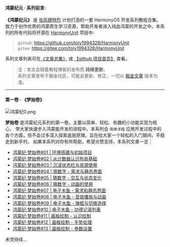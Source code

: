 #### 鸿蒙纪元 · 系列前言:

**《鸿蒙纪元》** 是 [张风捷特烈](https://juejin.cn/user/149189281194766) 计划打造的一套 HarmonyOS 开发系列教程合集。致力于创作优质的鸿蒙原生学习资源，帮助开发者进入纯血鸿蒙的开发之中。本系列的所有代码将开源在 [HarmonyUnit](https://github.com/toly1994328/HarmonyUnit) 项目中:

> `github`:  <https://github.com/toly1994328/HarmonyUnit>\
> `gitee`:  <https://gitee.com/toly1994328/HarmonyUnit>

系列文章列表可在[《文章总集》](https://juejin.cn/spost/7438198594999451682) 或 [【github 项目首页】](https://github.com/toly1994328/HarmonyUnit) 查看。

> 注：本文会随着教程博客的发布而 **持续更新**。\
> 系列文章发布于掘金社区，可能会更新、修正，一切以 [掘金文章](https://juejin.cn/user/149189281194766) 版本为准。

***

#### 第一卷 · 《梦始卷》

![鸿蒙纪0.png](https://p0-xtjj-private.juejin.cn/tos-cn-i-73owjymdk6/5d84bab450b44d29920bd3aca509c045~tplv-73owjymdk6-jj-mark-v1:0:0:0:0:5o6Y6YeR5oqA5pyv56S-5Yy6IEAg5byg6aOO5o2354m554OI:q75.awebp?policy=eyJ2bSI6MywidWlkIjoiMTQ5MTg5MjgxMTk0NzY2In0%3D&rk3s=f64ab15b&x-orig-authkey=f32326d3454f2ac7e96d3d06cdbb035152127018&x-orig-expires=1733708737&x-orig-sign=dDggLwV%2BRMmQVqOJ1NS7ncxyA9Y%3D)

**梦始卷** 是鸿蒙纪元系列的第一卷。主要以简单、轻松、有趣的小功能实现为核心，
带大家快速步入鸿蒙能开发的进程中。本系列会 `简单涉猎` 应用开发过程中的各个方面，但不会过多深入探索底层原理。旨在给大家一个轻松的入门期间，平稳走到新手村。
如果本系列对你有所帮助，希望点赞支持，本系列文章一览：

*   [鸿蒙纪·梦始卷#01 | 环境搭建与初始项目](https://juejin.cn/post/7427455855971008548)
*   [鸿蒙纪·梦始卷#02 | 从计数器认识布局基础](https://juejin.cn/post/7428138325347991604)
*   [鸿蒙纪·梦始卷#03 | 沉浸状态栏与资源使用](https://juejin.cn/post/7428827247551512611)
*   [鸿蒙纪·梦始卷#04 | 猜数字 - 需求与静态界面](https://juejin.cn/post/7429545654358310947)
*   [鸿蒙纪·梦始卷#05 | 猜数字 - 交互与状态变化](https://juejin.cn/post/7430509219512909864)
*   [鸿蒙纪·梦始卷#06 | 猜数字 - 动画的使用](https://juejin.cn/post/7431371926063693824)
*   [鸿蒙纪·梦始卷#07 | 电子木鱼 - 需求和静态界面](https://juejin.cn/post/7431972463053635599)
*   [鸿蒙纪·梦始卷#08 | 电子木鱼 - 音效播放与动画](https://juejin.cn/post/7433235794557435904)
*   [鸿蒙纪·梦始卷#09 | 电子木鱼 - 弹框与切换选择](https://juejin.cn/post/7433971613429710863)
*   [鸿蒙纪·梦始卷#10 | 电子木鱼 - 功德记录列表](https://juejin.cn/post/7436047367012630580)
*   [鸿蒙纪·梦始卷#11 | 画板绘制 - 认识绘制](https://juejin.cn/post/7437332158529978420)
*   [鸿蒙纪·梦始卷#12 | 画板绘制 - 手势处理](https://juejin.cn/post/7438442651399110671)
*   [鸿蒙纪·梦始卷#13 | 画板绘制 - 参数设置](https://juejin.cn/spost/7441200638950834227)

未完待续...
